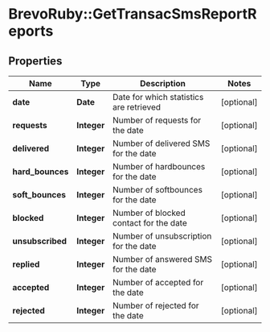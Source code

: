 # BrevoRuby::GetTransacSmsReportReports

## Properties
Name | Type | Description | Notes
------------ | ------------- | ------------- | -------------
**date** | **Date** | Date for which statistics are retrieved | [optional] 
**requests** | **Integer** | Number of requests for the date | [optional] 
**delivered** | **Integer** | Number of delivered SMS for the date | [optional] 
**hard_bounces** | **Integer** | Number of hardbounces for the date | [optional] 
**soft_bounces** | **Integer** | Number of softbounces for the date | [optional] 
**blocked** | **Integer** | Number of blocked contact for the date | [optional] 
**unsubscribed** | **Integer** | Number of unsubscription for the date | [optional] 
**replied** | **Integer** | Number of answered SMS for the date | [optional] 
**accepted** | **Integer** | Number of accepted for the date | [optional] 
**rejected** | **Integer** | Number of rejected for the date | [optional] 


